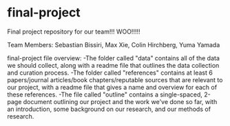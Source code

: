 # final-project
Final project repository for our team!!! WOO!!!!!

Team Members: Sebastian Bissiri, Max Xie, Colin Hirchberg, Yuma Yamada

final-project file overview:
  -The folder called "data" contains all of the data we should collect, along with a readme file that outlines the data collection and curation process.
  -The folder called "references" contains at least 6 papers/journal articles/book chapters/reputable sources that are relevant to our project, with a readme file that gives a name and overview for each of these references.
  -The file called "outline" contains a single-spaced, 2-page document outlining our project and the work we've done so far, with an introduction, some background on our research, and our methods of research.
